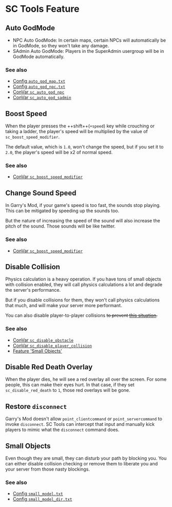 # SC Tools Feature

## Auto GodMode

* NPC Auto GodMode: In certain maps, certain NPCs will automatically be in GodMode, so they won't take any damage.
* SAdmin Auto GodMode: Players in the SuperAdmin usergroup will be in GodMode automatically.

<h3>See also</h3>

* [Config `auto_god_map.txt`](config.md#auto_god_map)
* [Config `auto_god_npc.txt`](config.md#auto_god_npc)
* [ConVar `sc_auto_god_npc`](convar.md#sc_auto_god)
* [ConVar `sc_auto_god_sadmin`](convar.md#sc_auto_god)

## Boost Speed

When the player presses the ++shift++(`+speed`) key while crouching or taking a ladder, the player's speed will be multiplied by the value of `sc_boost_speed_modifier`.

The default value, which is `1.0`, won't change the speed, but if you set it to `2.0`, the player's speed will be x2 of normal speed.

<h3>See also</h3>

* [ConVar `sc_boost_speed_modifier`](convar.md#sc_boost_speed_modifier)

## Change Sound Speed

In Garry's Mod, if your game's speed is too fast, the sounds stop playing. This can be mitigated by speeding up the sounds too.

But the nature of increasing the speed of the sound will also increase the pitch of the sound. Those sounds will be like twitter.

<h3>See also</h3>

* [ConVar `sc_boost_speed_modifier`](convar.md#sc_boost_speed_modifier)

## Disable Collision

Physics calculation is a heavy operation. If you have tons of small objects with collision enabled, they will call physics calculations a lot and degrade the server's performance.

But if you disable collisions for them, they won't call physics calculations that much, and will make your server more performant.

You can also disable player-to-player collisions ~~to prevent [this situation](https://youtu.be/VqB1uoDTdKM).~~

<h3>See also</h3>

* [ConVar `sc_disable_obstacle`](convar.md#sc_disable_obstacle)
* [ConVar `sc_disable_player_collision`](convar.md#sc_disable_player_collision)
* [Feature 'Small Objects'](feature.md#small-objects)

## Disable Red Death Overlay

When the player dies, he will see a red overlay all over the screen. For some people, this can make their eyes hurt. In that case, if they set `sc_disable_red_death` to `1`, those red overlays will be gone.

## Restore `disconnect`

Garry's Mod doesn't allow `point_clientcommand` or `point_servercommand` to invoke `disconnect`. SC Tools can intercept that input and manually kick players to mimic what the `disconnect` command does.

## Small Objects

Even though they are small, they can disturb your path by blocking you. You can either disable collision checking or remove them to liberate you and your server from those nasty blockings.

<h3>See also</h3>

* [Config `small_model.txt`](config.md#small_model)
* [Config `small_model_dir.txt`](config.md#small_model_dir)
